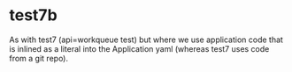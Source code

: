 # test7b

As with test7 (api=workqueue test) but where we use application code
that is inlined as a literal into the Application yaml (whereas test7
uses code from a git repo).
